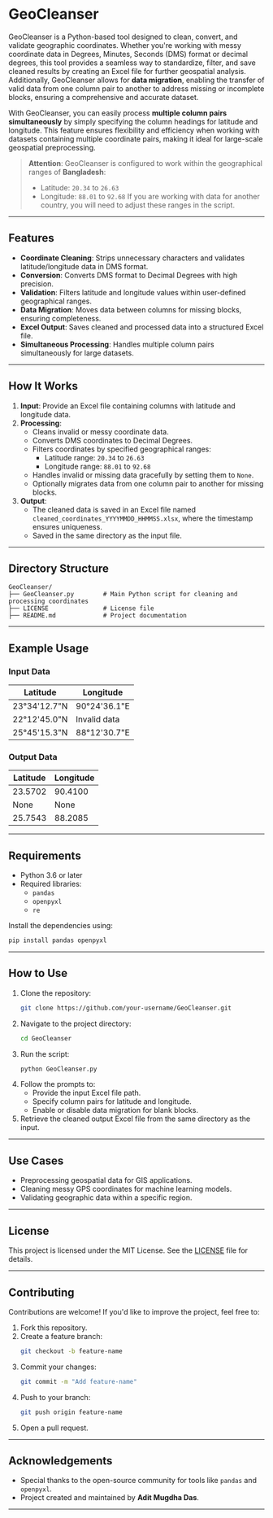 # GeoCleanser

GeoCleanser is a Python-based tool designed to clean, convert, and validate geographic coordinates. Whether you're working with messy coordinate data in Degrees, Minutes, Seconds (DMS) format or decimal degrees, this tool provides a seamless way to standardize, filter, and save cleaned results by creating an Excel file for further geospatial analysis. Additionally, GeoCleanser allows for **data migration**, enabling the transfer of valid data from one column pair to another to address missing or incomplete blocks, ensuring a comprehensive and accurate dataset.

With GeoCleanser, you can easily process **multiple column pairs simultaneously** by simply specifying the column headings for latitude and longitude. This feature ensures flexibility and efficiency when working with datasets containing multiple coordinate pairs, making it ideal for large-scale geospatial preprocessing.

> **Attention**: GeoCleanser is configured to work within the geographical ranges of **Bangladesh**:
> - Latitude: `20.34` to `26.63`
> - Longitude: `88.01` to `92.68`
> If you are working with data for another country, you will need to adjust these ranges in the script.

---

##  Features
- **Coordinate Cleaning**: Strips unnecessary characters and validates latitude/longitude data in DMS format.
- **Conversion**: Converts DMS format to Decimal Degrees with high precision.
- **Validation**: Filters latitude and longitude values within user-defined geographical ranges.
- **Data Migration**: Moves data between columns for missing blocks, ensuring completeness.
- **Excel Output**: Saves cleaned and processed data into a structured Excel file.
- **Simultaneous Processing**: Handles multiple column pairs simultaneously for large datasets.

---

##  How It Works
1. **Input**: Provide an Excel file containing columns with latitude and longitude data.
2. **Processing**:
   - Cleans invalid or messy coordinate data.
   - Converts DMS coordinates to Decimal Degrees.
   - Filters coordinates by specified geographical ranges:
     - Latitude range: `20.34` to `26.63`
     - Longitude range: `88.01` to `92.68`
   - Handles invalid or missing data gracefully by setting them to `None`.
   - Optionally migrates data from one column pair to another for missing blocks.
3. **Output**:
   - The cleaned data is saved in an Excel file named `cleaned_coordinates_YYYYMMDD_HHMMSS.xlsx`, where the timestamp ensures uniqueness.
   - Saved in the same directory as the input file.

---

##  Directory Structure
```
GeoCleanser/
├── GeoCleanser.py        # Main Python script for cleaning and processing coordinates
├── LICENSE               # License file
├── README.md             # Project documentation
```

---

##  Example Usage
### Input Data
| Latitude          | Longitude         |
|--------------------|-------------------|
| 23°34'12.7"N     | 90°24'36.1"E    |
| 22°12'45.0"N     | Invalid data      |
| 25°45'15.3"N     | 88°12'30.7"E    |

### Output Data
| Latitude  | Longitude  |
|-----------|------------|
| 23.5702   | 90.4100    |
| None      | None       |
| 25.7543   | 88.2085    |

---

##  Requirements
- Python 3.6 or later
- Required libraries:
  - `pandas`
  - `openpyxl`
  - `re`

Install the dependencies using:
```bash
pip install pandas openpyxl
```

---

##  How to Use
1. Clone the repository:
   ```bash
   git clone https://github.com/your-username/GeoCleanser.git
   ```
2. Navigate to the project directory:
   ```bash
   cd GeoCleanser
   ```
3. Run the script:
   ```bash
   python GeoCleanser.py
   ```
4. Follow the prompts to:
   - Provide the input Excel file path.
   - Specify column pairs for latitude and longitude.
   - Enable or disable data migration for blank blocks.
5. Retrieve the cleaned output Excel file from the same directory as the input.

---

## Use Cases
- Preprocessing geospatial data for GIS applications.
- Cleaning messy GPS coordinates for machine learning models.
- Validating geographic data within a specific region.

---

##  License
This project is licensed under the MIT License. See the [LICENSE](./LICENSE) file for details.

---

##  Contributing
Contributions are welcome! If you'd like to improve the project, feel free to:
1. Fork this repository.
2. Create a feature branch:
   ```bash
   git checkout -b feature-name
   ```
3. Commit your changes:
   ```bash
   git commit -m "Add feature-name"
   ```
4. Push to your branch:
   ```bash
   git push origin feature-name
   ```
5. Open a pull request.

---

##  Acknowledgements
- Special thanks to the open-source community for tools like `pandas` and `openpyxl`.
- Project created and maintained by **Adit Mugdha Das**.

---
